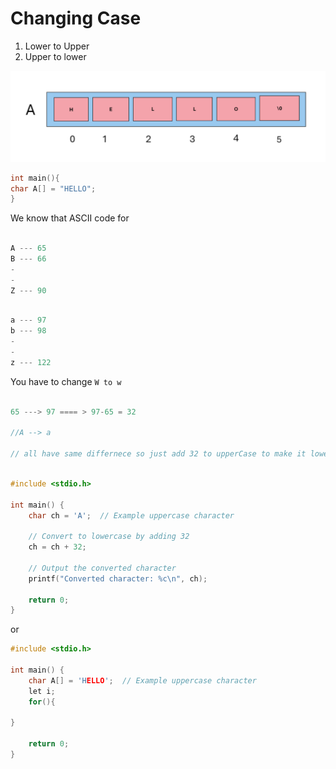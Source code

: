 # Changing Case

1. Lower to Upper
2. Upper to lower

<img src="images/array1.png" />


```c
int main(){
char A[] = "HELLO";
}
```

We know that ASCII code for 

```c

A --- 65
B --- 66
-
-
Z --- 90

```
```c

a --- 97
b --- 98
-
-
z --- 122

```

You have to change `W to w`


```c

65 ---> 97 ==== > 97-65 = 32

//A --> a

// all have same differnece so just add 32 to upperCase to make it lower and subtract 32 from lower case to get uppercase
```


```c

#include <stdio.h>

int main() {
    char ch = 'A';  // Example uppercase character

    // Convert to lowercase by adding 32
    ch = ch + 32;

    // Output the converted character
    printf("Converted character: %c\n", ch);

    return 0;
}

```

or 

```c
#include <stdio.h>

int main() {
    char A[] = 'HELLO';  // Example uppercase character
    let i;
    for(){
 
}

    return 0;
}
```



















